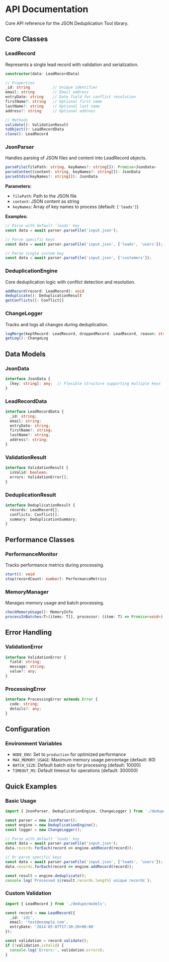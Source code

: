 # API Documentation

Core API reference for the JSON Deduplication Tool library.

## Core Classes

### LeadRecord

Represents a single lead record with validation and serialization.

```typescript
constructor(data: LeadRecordData)

// Properties
_id: string          // Unique identifier
email: string        // Email address  
entryDate: string    // Date field for conflict resolution
firstName?: string   // Optional first name
lastName?: string    // Optional last name
address?: string     // Optional address

// Methods
validate(): ValidationResult
toObject(): LeadRecordData
clone(): LeadRecord
```

### JsonParser

Handles parsing of JSON files and content into LeadRecord objects.

```typescript
parseFile(filePath: string, keyNames?: string[]): Promise<JsonData>
parseContent(content: string, keyNames?: string[]): JsonData
parseStdin(keyNames?: string[]): JsonData
```

**Parameters:**
- `filePath`: Path to the JSON file
- `content`: JSON content as string
- `keyNames`: Array of key names to process (default: `['leads']`)

**Examples:**
```typescript
// Parse with default 'leads' key
const data = await parser.parseFile('input.json');

// Parse specific keys
const data = await parser.parseFile('input.json', ['leads', 'users']);

// Parse single custom key
const data = await parser.parseFile('input.json', ['customers']);
```

### DeduplicationEngine

Core deduplication logic with conflict detection and resolution.

```typescript
addRecord(record: LeadRecord): void
deduplicate(): DeduplicationResult
getConflicts(): Conflict[]
```

### ChangeLogger

Tracks and logs all changes during deduplication.

```typescript
logMerge(keptRecord: LeadRecord, droppedRecord: LeadRecord, reason: string): void
getLog(): ChangeLog
```

## Data Models

### JsonData

```typescript
interface JsonData {
  [key: string]: any;  // Flexible structure supporting multiple keys
}
```

### LeadRecordData

```typescript
interface LeadRecordData {
  _id: string;
  email: string;
  entryDate: string;
  firstName?: string;
  lastName?: string;
  address?: string;
}
```

### ValidationResult

```typescript
interface ValidationResult {
  isValid: boolean;
  errors: ValidationError[];
}
```

### DeduplicationResult

```typescript
interface DeduplicationResult {
  records: LeadRecord[];
  conflicts: Conflict[];
  summary: DeduplicationSummary;
}
```

## Performance Classes

### PerformanceMonitor

Tracks performance metrics during processing.

```typescript
start(): void
stop(recordCount: number): PerformanceMetrics
```

### MemoryManager

Manages memory usage and batch processing.

```typescript
checkMemoryUsage(): MemoryInfo
processInBatches<T>(items: T[], processor: (item: T) => Promise<void>): Promise<void>
```

## Error Handling

### ValidationError

```typescript
interface ValidationError {
  field: string;
  message: string;
  value?: any;
}
```

### ProcessingError

```typescript
interface ProcessingError extends Error {
  code: string;
  details?: any;
}
```

## Configuration

### Environment Variables

- `NODE_ENV`: Set to `production` for optimized performance
- `MAX_MEMORY_USAGE`: Maximum memory usage percentage (default: 80)
- `BATCH_SIZE`: Default batch size for processing (default: 10000)
- `TIMEOUT_MS`: Default timeout for operations (default: 300000)

## Quick Examples

### Basic Usage

```typescript
import { JsonParser, DeduplicationEngine, ChangeLogger } from './dedupe';

const parser = new JsonParser();
const engine = new DeduplicationEngine();
const logger = new ChangeLogger();

// Parse with default 'leads' key
const data = await parser.parseFile('input.json');
data.records.forEach(record => engine.addRecord(record));

// Or parse specific keys
const data = await parser.parseFile('input.json', ['leads', 'users']);
data.records.forEach(record => engine.addRecord(record));

const result = engine.deduplicate();
console.log(`Processed ${result.records.length} unique records`);
```

### Custom Validation

```typescript
import { LeadRecord } from './dedupe/models';

const record = new LeadRecord({
  _id: 'id1',
  email: 'test@example.com',
  entryDate: '2014-05-07T17:30:20+00:00'
});

const validation = record.validate();
if (!validation.isValid) {
  console.log('Errors:', validation.errors);
}
```
